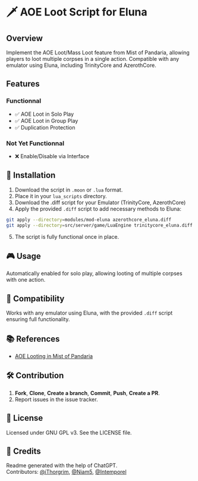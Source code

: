 # 🗡️ AOE Loot Script for Eluna

## Overview
Implement the AOE Loot/Mass Loot feature from Mist of Pandaria, allowing players to loot multiple corpses in a single action. Compatible with any emulator using Eluna, including TrinityCore and AzerothCore.

## Features

### Functionnal
- ✅ AOE Loot in Solo Play
- ✅ AOE Loot in Group Play
- ✅ Duplication Protection

### Not Yet Functionnal
- ❌ Enable/Disable via Interface

## 🚀 Installation

1. Download the script in `.moon` or `.lua` format.
2. Place it in your `lua_scripts` directory.
3. Download the .diff script for your Emulator (TrinityCore, AzerothCore)
4. Apply the provided `.diff` script to add necessary methods to Eluna:
```sh
git apply --directory=modules/mod-eluna azerothcore_eluna.diff
git apply --directory=src/server/game/LuaEngine trinitycore_eluna.diff
```
5. The script is fully functional once in place.

## 🎮 Usage

Automatically enabled for solo play, allowing looting of multiple corpses with one action.

## 🔄 Compatibility

Works with any emulator using Eluna, with the provided `.diff` script ensuring full functionality.

## 📚 References

- [AOE Looting in Mist of Pandaria](https://wowwiki-archive.fandom.com/wiki/Area_of_Effect_looting)

## 🛠️ Contribution

1. **Fork**, **Clone**, **Create a branch**, **Commit**, **Push**, **Create a PR**.
2. Report issues in the issue tracker.

## 📜 License

Licensed under GNU GPL v3. See the LICENSE file.

## 📝 Credits

Readme generated with the help of ChatGPT.  
Contributors: [@iThorgrim](https://github.com/iThorgrim), [@Niam5](https://github.com/Niam5), [@Intemporel](https://github.com/Intemporel)
